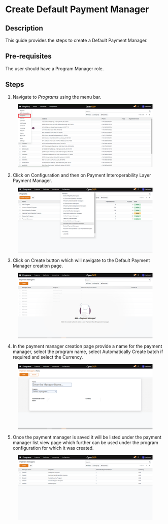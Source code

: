 # Create Default Payment Manager

## Description

This guide provides the steps to create a Default Payment Manager.

## Pre-requisites

The user should have a Program Manager role.

## Steps

1. Navigate to _Programs_ using the menu bar.

<figure><img src="../../../.gitbook/assets/programs.png" alt=""><figcaption></figcaption></figure>

2. Click on Configuration and then on Payment Interoperability Layer Payment Manager.&#x20;

<figure><img src="../../../.gitbook/assets/configuration (1).png" alt=""><figcaption></figcaption></figure>

3. Click on Create button which will navigate to the Default Payment Manager creation page.

<figure><img src="../../../.gitbook/assets/payment-hub-ee-payment-manager-creation-page.png" alt=""><figcaption></figcaption></figure>

4. In the payment manager creation page provide a name for the payment manager, select the program name, select Automatically Create batch if required and select the Currency.

<figure><img src="../../../.gitbook/assets/default-payment-creation-page.png" alt=""><figcaption></figcaption></figure>

5. Once the payment manager is saved it will be listed under the payment manager list view page which further can be used under the program configuration for which it was created.

<figure><img src="../../../.gitbook/assets/default-payment-listview-page.png" alt=""><figcaption></figcaption></figure>

